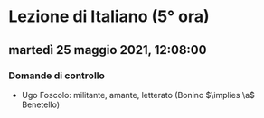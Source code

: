 # Lezione di Italiano (5° ora)

## martedì 25 maggio 2021, 12:08:00
### Domande di controllo

* Ugo Foscolo: militante, amante, letterato (Bonino $\implies \a$ Benetello)
<!--stackedit_data:
eyJoaXN0b3J5IjpbMTAwNTQ5NDkwXX0=
-->
